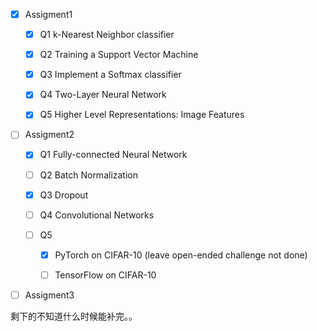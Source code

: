 - [x] Assigment1

  - [x] Q1  k-Nearest Neighbor classifier

  - [x] Q2  Training a Support Vector Machine

  - [x] Q3  Implement a Softmax classifier

  - [x] Q4  Two-Layer Neural Network

  - [x] Q5  Higher Level Representations: Image Features

    

- [ ] Assigment2
  - [x] Q1  Fully-connected Neural Network 

  - [ ] Q2  Batch Normalization 

  - [x] Q3  Dropout

  - [ ] Q4  Convolutional Networks

  - [ ] Q5       

    - [x] PyTorch on CIFAR-10 (leave open-ended challenge not done)
    - [ ] TensorFlow on CIFAR-10 
    
    
  
- [ ] Assigment3







剩下的不知道什么时候能补完。。